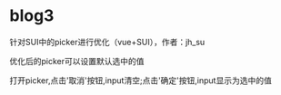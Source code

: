 # blog3
针对SUI中的picker进行优化（vue+SUI），作者：jh_su

优化后的picker可以设置默认选中的值

打开picker,点击'取消'按钮,input清空;点击'确定'按钮,input显示为选中的值
